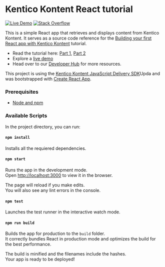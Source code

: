 
# Kentico Kontent React tutorial

[![Live Demo](https://img.shields.io/badge/live-demo-brightgreen.svg)](https://codesandbox.io/s/github/kentico/kontent-tutorial-react-js/tree/master/?module=%2Fsrc%2FApp.js)
[![Stack Overflow](https://img.shields.io/badge/Stack%20Overflow-ASK%20NOW-FE7A16.svg?logo=stackoverflow&logoColor=white)](https://stackoverflow.com/tags/kentico-kontent)

This is a simple React app that retrieves and displays content from Kentico Kontent. It serves as a source code reference for the [Building your first React app with Kentico Kontent](https://docs.kontent.ai/tutorials/develop-apps/get-started/building-your-first-application?tech=react) tutorial.

* Read the tutorial here: [Part 1](https://docs.kontent.ai/tutorials/develop-apps/get-started/building-your-first-application?tech=react), [Part 2](https://docs.kontent.ai/tutorials/develop-apps/get-started/building-your-first-react-app-part-2)
* Explore a [live demo](https://codesandbox.io/s/github/kentico/kontent-tutorial-react-js/tree/master/?module=%2Fsrc%2FApp.js)
* Head over to our [Developer Hub](https://developer.kenticocloud.com/docs) for more resources.

This project is using the [Kentico Kontent JavaScript Delivery SDK](https://github.com/Kentico/kentico-kontent-js/tree/master/packages/delivery)Upda and was bootstrapped with [Create React App](https://github.com/facebookincubator/create-react-app).

### Prerequisites

* [Node and npm](https://nodejs.org/en/)

### Available Scripts

In the project directory, you can run:

#### `npm install` 

Installs all the requiered dependencies.

#### `npm start`

Runs the app in the development mode.<br>
Open [http://localhost:3000](http://localhost:3000) to view it in the browser.

The page will reload if you make edits.<br>
You will also see any lint errors in the console.

#### `npm test`

Launches the test runner in the interactive watch mode.<br>

#### `npm run build`

Builds the app for production to the `build` folder.<br>
It correctly bundles React in production mode and optimizes the build for the best performance.

The build is minified and the filenames include the hashes.<br>
Your app is ready to be deployed!
